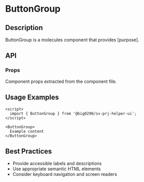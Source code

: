 # ButtonGroup

## Description

ButtonGroup is a molecules component that provides [purpose].

## API

### Props

Component props extracted from the component file.

## Usage Examples

```svelte
<script>
  import { ButtonGroup } from '@big0290/sv-prj-helper-ui';
</script>

<ButtonGroup>
  Example content
</ButtonGroup>
```

## Best Practices

- Provide accessible labels and descriptions
- Use appropriate semantic HTML elements
- Consider keyboard navigation and screen readers
